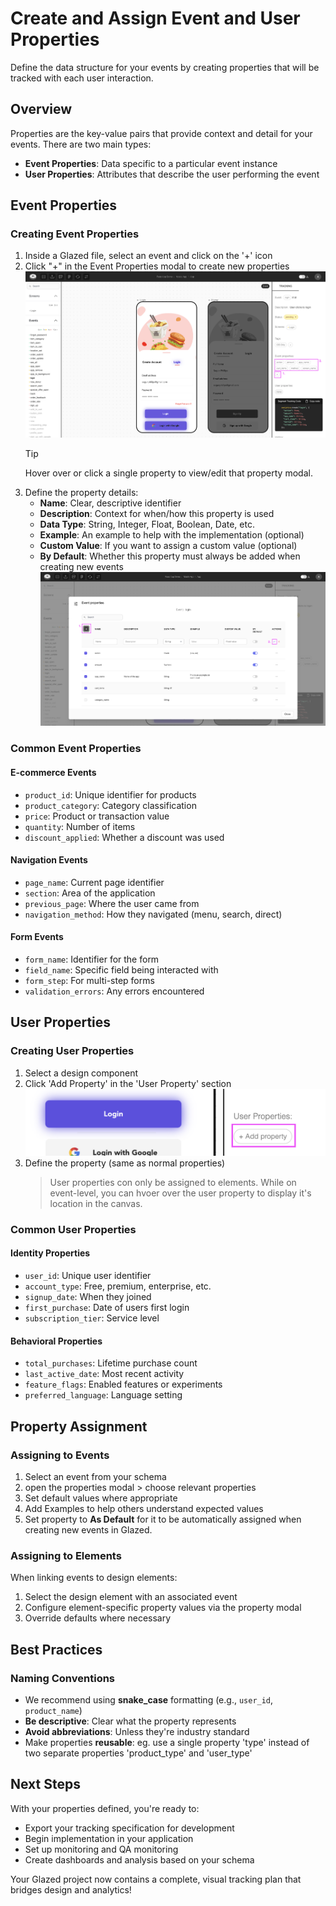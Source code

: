 # Create and Assign Event and User Properties

Define the data structure for your events by creating properties that will be tracked with each user interaction.

## Overview

Properties are the key-value pairs that provide context and detail for your events. There are two main types:

- **Event Properties**: Data specific to a particular event instance
- **User Properties**: Attributes that describe the user performing the event

## Event Properties

### Creating Event Properties

1. Inside a Glazed file, select an event and click on the '+' icon
2. Click "+" in the Event Properties modal to create new properties
   ![Glazed Existing Event](images/event-properties-modal.png)
   > [!TIP]
   > Hover over or click a single property to view/edit that property modal.
3. Define the property details:
   - **Name**: Clear, descriptive identifier
   - **Description**: Context for when/how this property is used
   - **Data Type**: String, Integer, Float, Boolean, Date, etc.
   - **Example**: An example to help with the implementation (optional)
   - **Custom Value**: If you want to assign a custom value (optional)
   - **By Default**: Whether this property must always be added when creating new events
     ![Glazed Existing Event](images/event-properties-modal-2.png)

### Common Event Properties

#### E-commerce Events

- `product_id`: Unique identifier for products
- `product_category`: Category classification
- `price`: Product or transaction value
- `quantity`: Number of items
- `discount_applied`: Whether a discount was used

#### Navigation Events

- `page_name`: Current page identifier
- `section`: Area of the application
- `previous_page`: Where the user came from
- `navigation_method`: How they navigated (menu, search, direct)

#### Form Events

- `form_name`: Identifier for the form
- `field_name`: Specific field being interacted with
- `form_step`: For multi-step forms
- `validation_errors`: Any errors encountered

## User Properties

### Creating User Properties

1. Select a design component
2. Click 'Add Property' in the 'User Property' section
   ![Glazed Existing Event](images/user-property-1.png)
3. Define the property (same as normal properties)
   > User properties con only be assigned to elements. While on event-level, you can hvoer over the user property to display it's location in the canvas.

### Common User Properties

#### Identity Properties

- `user_id`: Unique user identifier
- `account_type`: Free, premium, enterprise, etc.
- `signup_date`: When they joined
- `first_purchase`: Date of users first login
- `subscription_tier`: Service level

#### Behavioral Properties

- `total_purchases`: Lifetime purchase count
- `last_active_date`: Most recent activity
- `feature_flags`: Enabled features or experiments
- `preferred_language`: Language setting

## Property Assignment

### Assigning to Events

1. Select an event from your schema
2. open the properties modal > choose relevant properties
3. Set default values where appropriate
4. Add Examples to help others understand expected values
5. Set property to **As Default** for it to be automatically assigned when creating new events in Glazed.

### Assigning to Elements

When linking events to design elements:

1. Select the design element with an associated event
2. Configure element-specific property values via the property modal
3. Override defaults where necessary

## Best Practices

### Naming Conventions

- We recommend using **snake_case** formatting (e.g., `user_id`, `product_name`)
- **Be descriptive**: Clear what the property represents
- **Avoid abbreviations**: Unless they're industry standard
- Make properties **reusable**: eg. use a single property 'type' instead of two separate properties 'product_type' and 'user_type'

## Next Steps

With your properties defined, you're ready to:

- Export your tracking specification for development
- Begin implementation in your application
- Set up monitoring and QA monitoring
- Create dashboards and analysis based on your schema

Your Glazed project now contains a complete, visual tracking plan that bridges design and analytics!
